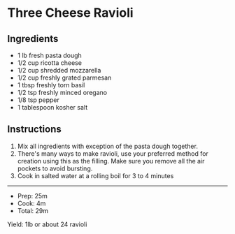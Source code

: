# Three Cheese Ravioli

## Ingredients

- 1 lb fresh pasta dough
- 1/2 cup ricotta cheese
- 1/2 cup shredded mozzarella
- 1/2 cup freshly grated parmesan
- 1 tbsp freshly torn basil
- 1/2 tsp freshly minced oregano
- 1/8 tsp pepper
- 1 tablespoon kosher salt

## Instructions

1. Mix all ingredients with exception of the pasta dough together.
2. There's many ways to make ravioli, use your preferred method for creation using this as the filling. Make sure you remove all the air pockets to avoid bursting.
3. Cook in salted water at a rolling boil for 3 to 4 minutes

---

- Prep: 25m
- Cook: 4m
- Total: 29m

Yield: 1lb or about 24 ravioli
